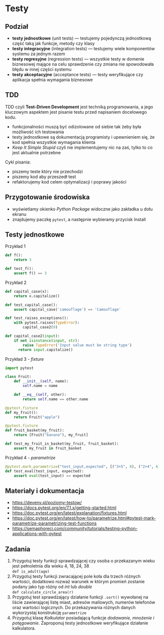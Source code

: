 # Testy

## Podział
* **testy jednostkowe** (unit tests) — testujemy pojedynczą jednostkową część taką jak funkcje, metody czy klasy
* **testy integracyjne** (integration tests) — testujemy wiele komponentów systemu za jednym razem
* **testy regresyjne** (regression tests) — wszystkie testy w domenie biznesowej mające na celu sprawdzenie czy zmiana nie spowodowała błędu w innej części systemu
* **testy akceptacyjne** (acceptance tests) — testy weryfikujące czy aplikacja spełnia wymagania biznesowe

## TDD
TDD czyli **Test-Driven Development** jest techniką programowania, a jego kluczowym aspektem jest pisanie testu przed napisaniem docelowego kodu.
* funkcjonalności muszą być odizolowane od siebie tak żeby była możliwość ich testowania
* testy jednostkowe są dokumentacją programisty i upewnieniem się, że kod spełnia wszystkie wymagania klienta
* *Keep It Simple Stupid* czyli nie implementujemy nic na zaś, tylko to co jest aktualnie potrzebne  

Cykl pisania:
* piszemy teste który nie przechodzi
* piszemy kod aby przeszedł test
* refaktorujemy kod celem optymalizacji i poprawy jakości

## Przygotowanie środowiska
* wyświetlamy okienko *Python Package* widoczne jako zakładka u dołu ekranu
* znajdujemy paczkę ```pytest```, a następnie wybieramy przycisk Install    

## Testy jednostkowe
Przykład 1
```python
def f():
    return 3

def test_f():
    assert f() == 3
```
Przykład 2
``` python
def capital_case(x):
    return x.capitalize()

def test_capital_case():
    assert capital_case('camouflage') == 'Camouflage'

def test_raises_exceptions():
    with pytest.raises(TypeError):
        capital_case2(9)

def capital_case2(input):
    if not isinstance(input, str):
        raise TypeError('Input value must be string type')
      return input.capitalize()
```
Przykład 3 - *fixture* 
```python
import pytest

class Fruit:
    def __init__(self, name):
        self.name = name

    def __eq__(self, other):
        return self.name == other.name

@pytest.fixture
def my_fruit():
    return Fruit("apple")

@pytest.fixture
def fruit_basket(my_fruit):
    return [Fruit("banana"), my_fruit]

def test_my_fruit_in_basket(my_fruit, fruit_basket):
    assert my_fruit in fruit_basket
```
Przykład 4 - *parametrize*
```python
@pytest.mark.parametrize("test_input,expected", [("3+5", 8), ("2+4", 6), ("6*9", 54)])
def test_eval(test_input, expected):
    assert eval(test_input) == expected
```

## Materiały i dokumentacja
* https://devenv.pl/poziomy-testow/
* https://docs.pytest.org/en/7.1.x/getting-started.html
* https://doc.pytest.org/en/latest/explanation/fixtures.html
* https://doc.pytest.org/en/latest/how-to/parametrize.html#pytest-mark-parametrize-parametrizing-test-functions
* https://semaphoreci.com/community/tutorials/testing-python-applications-with-pytest


## Zadania
1. Przygotuj testy funkcji sprawdzającej czy osoba o przekazanym wieku jest pełnoletnia dla wieku 4, 18, 24, 38  
```def is_adult(age)```
2. Przygotuj testy funkcji zwracającej pole koła dla trzech różnych wartości, dodatkowo rozważ warunek w którym promień zostanie podany jako typ różny od *int* lub *double*  
```def calculate_circle_area(r)```
3. Przygotuj test sprawdzający działanie funkcji ```.sort()``` wywołanej na liście zawierającej listę miast, adresów mailowych, numerów telefonów oraz wartości logicznych. Do przekazywania różnych danych wykorzystaj konstrukcję ```parametrize```
4. Przygotuj klasę *Kalkulator* posiadającą funkcje *dodawanie, mnożenie i potęgowanie*. Zaproponuj testy jednostkowe weryfikujące działanie kalkulatora.